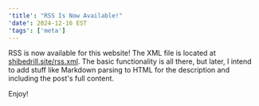 ```yaml
---
'title': "RSS Is Now Available!"
'date': 2024-12-16 EST
'tags': ['meta']
---
```


RSS is now available for this website! The XML file is located at [shibedrill.site/rss.xml](https://shibedrill.site/rss.xml). The basic functionality is all there, but later, I intend to add stuff like Markdown parsing to HTML for the description and including the post's full content.

Enjoy!